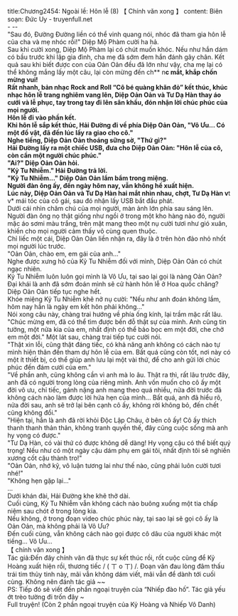 title:Chương2454: Ngoài lề: Hôn lễ (8) 【 Chính văn xong 】
content:
Biên soạn: Đức Uy - truyenfull.net<br>- --<br>"Sau đó, Đường Đường liền có thể vinh quang nói, nhóc đã tham gia hôn lễ của cha và mẹ nhóc rồi!" Diệp Mộ Phàm cười ha hả.<br>Sau khi cười xong, Diệp Mộ Phàm lại có chút muốn khóc. Nếu như hắn dám có bầu trước khi lập gia đình, cha mẹ đã sớm đem hắn đánh gãy chân. Kết quả sau khi biết được con của Oản Oản đều đã lớn như vậy, cha mẹ lại có thể không mắng lấy một câu, lại còn mừng đến ch** n**c mắt, khắp chốn mừng vui!<br>Rất nhanh, bản nhạc Rock and Roll “Cô bé quàng khăn đỏ” kết thúc, khúc nhạc hôn lễ trang nghiêm vang lên, Diệp Oản Oản và Tư Dạ Hàn thay áo cưới và lễ phục, tay trong tay đi lên sân khấu, đón nhận lời chúc phúc của mọi người.<br>Hôn lễ đi vào phần kết.<br>Khi hôn lễ sắp kết thúc, Hải Đường đi về phía Diệp Oản Oản, "Vô Ưu... Có một đồ vật, đã đến lúc lấy ra giao cho cô."<br>Nghe tiếng, Diệp Oản Oản thoáng sững sờ, "Thứ gì?"<br>Hải Đường lấy ra một chiếc USB, đưa cho Diệp Oản Oản: "Hôn lễ của cô, còn cần một người chúc phúc."<br>"Ai?" Diệp Oản Oản hỏi.<br>"Kỷ Tu Nhiễm." Hải Đường trả lời.<br>"Kỷ Tu Nhiễm..." Diệp Oản Oản lẩm bẩm trong miệng.<br>Người đàn ông ấy, đến ngày hôm nay, vẫn không hề xuất hiện.<br>Lúc này, Diệp Oản Oản và Tư Dạ Hàn hai mắt nhìn nhau, chợt, Tư Dạ Hàn v**t v* mái tóc của cô gái, sau đó nhận lấy USB bắt đầu phát.<br>Dưới cái nhìn chăm chú của mọi người, màn ảnh lớn phía sau sáng lên.<br>Người đàn ông nọ thật giống như ngồi ở trong một kho hàng nào đó, người mặc áo sơmi màu trắng, trên mặt mang theo một nụ cười tươi như gió xuân, khiến cho mọi người cảm thấy vô cùng quen thuộc.<br>Chỉ liếc một cái, Diệp Oản Oản liền nhận ra, đây là ở trên hòn đảo nhỏ nhốt mọi người lúc trước.<br>"Oản Oản, chào em, em gái của anh..."<br>Nghe được xưng hô của Kỷ Tu Nhiễm đối với mình, Diệp Oản Oản có chút ngạc nhiên.<br>Kỷ Tu Nhiễm luôn luôn gọi mình là Vô Ưu, tại sao lại gọi là nàng Oản Oản?<br>Đại khái là anh đã sớm đoán mình sẽ cử hành hôn lễ ở Hoa quốc chăng?<br>Diệp Oản Oản tiếp tục nghe hết.<br>Khóe miệng Kỷ Tu Nhiễm khẽ nở nụ cười: "Nếu như anh đoán không lầm, hôm nay hẳn là ngày em kết hôn phải không..."<br>Nói xong câu này, chàng trai hướng về phía ống kính, lại trầm mặc rất lâu.<br>"Chúc mừng em, đã có thể tìm được bến đỗ thật sự của mình. Anh cũng tin tưởng, một nửa kia của em, nhất định có thể bảo bọc em một đời, che chở em một đời." Một lát sau, chàng trai tiếp tục cười nói.<br>"Thật xin lỗi, cũng thật đáng tiếc, có khả năng anh không có cách nào tự mình hiện thân đến tham dự hôn lễ của em. Bất quá cũng còn tốt, nơi này có một ít thiết bị, có thể giúp anh lưu lại một vài thứ, để cho anh gửi lời chúc phúc đến đám cưới của em."<br>"Về phần anh, cũng không cần vì anh mà lo âu. Thật ra thì, rất lâu trước đây, anh đã có người trong lòng của riêng mình. Anh vốn muốn cho cô ấy một đời vô ưu, chỉ tiếc, gánh nặng anh mang theo quá nhiều, nửa đời trước đã không cách nào làm được lời hứa hẹn của mình... Bất quá, anh đã hiểu rõ, nửa đời sau, anh sẽ trở lại bên cạnh cô ấy, không rời không bỏ, đến chết cũng không đổi."<br>"Hiện tại, hẳn là anh đã rời khỏi Độc Lập Châu, ở bên cô ấy! Cô ấy thích thanh thanh thản thản, không tranh quyền thế, đây cũng cuộc sống mà anh hy vọng có được."<br>"Tư Dạ Hàn, có vài thứ có được không dễ dàng! Hy vọng cậu có thể biết quý trọng! Nếu như có một ngày cậu dám phụ em gái tôi, nhất định tôi sẽ nghiền xương cốt cậu thành tro!"<br>"Oản Oản, nhớ kỹ, vô luận tương lai như thế nào, cũng phải luôn cười tươi nhé!"<br>"Không hẹn gặp lại..."<br>...<br>Dưới khán đài, Hải Đường khe khẽ thở dài.<br>Cuối cùng, Kỷ Tu Nhiễm vẫn không cách nào buông xuống một tia chấp niệm sau chót ở trong lòng kia.<br>Nếu không, ở trong đoạn video chúc phúc này, tại sao lại sẽ gọi cô ấy là Oản Oản, mà không phải là Vô Ưu?<br>Đến cuối cùng, vẫn không cách nào gọi được cô dâu của người khác một tiếng... Vô Ưu...<br>【 chính văn xong 】<br>Tác giả:Đến đây chính văn đã thực sự kết thúc rồi, rốt cuộc cũng để Kỷ Hoàng xuất hiện rồi, thương tiếc / ( ㄒ o ㄒ) /. Đoạn văn đau lòng đâm thấu trái tim thủy tinh này, mãi vẫn không dám viết, mãi vẫn để dành tới cuối cùng. Không nên đánh tác giả ~~<br>PS: Tiếp đó sẽ viết đến phần ngoại truyện của “Nhiếp đào hố”. Tác giả yếu ớt trèo tường đi trốn đây ~<br>Full truyện! (Còn 2 phần ngoại truyện của Kỷ Hoàng và Nhiếp Vô Danh)